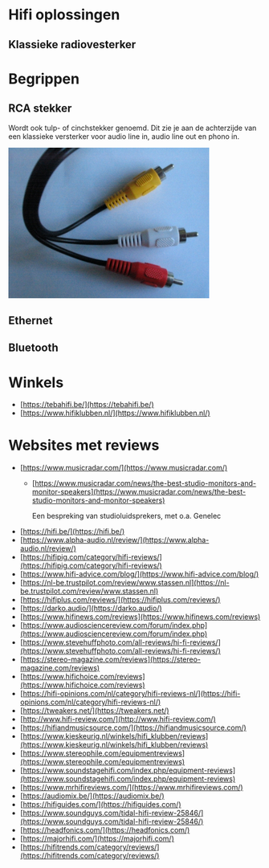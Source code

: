 # Hifi oplossingen

## Klassieke radiovesterker

# Begrippen

## RCA stekker

Wordt ook tulp- of cinchstekker genoemd.
Dit zie je aan de achterzijde van een klassieke versterker voor
audio line in, audio line out en phono in.

![pictires/Tulppluggen.jpg](pictures/Tulppluggen.jpg)

## Ethernet

## Bluetooth

 


# Winkels

* [https://tebahifi.be/](https://tebahifi.be/)
* [https://www.hifiklubben.nl/](https://www.hifiklubben.nl/)


# Websites met reviews


* [https://www.musicradar.com/](https://www.musicradar.com/)
    + [https://www.musicradar.com/news/the-best-studio-monitors-and-monitor-speakers](https://www.musicradar.com/news/the-best-studio-monitors-and-monitor-speakers)

        Een bespreking van studioluidsprekers, met o.a. Genelec
* [https://hifi.be/](https://hifi.be/)
* [https://www.alpha-audio.nl/review/](https://www.alpha-audio.nl/review/)
* [https://hifipig.com/category/hifi-reviews/](https://hifipig.com/category/hifi-reviews/)
* [https://www.hifi-advice.com/blog/](https://www.hifi-advice.com/blog/)
* [https://nl-be.trustpilot.com/review/www.stassen.nl](https://nl-be.trustpilot.com/review/www.stassen.nl)
* [https://hifiplus.com/reviews/](https://hifiplus.com/reviews/)
* [https://darko.audio/](https://darko.audio/)
* [https://www.hifinews.com/reviews](https://www.hifinews.com/reviews)
* [https://www.audiosciencereview.com/forum/index.php](https://www.audiosciencereview.com/forum/index.php)
* [https://www.stevehuffphoto.com/all-reviews/hi-fi-reviews/](https://www.stevehuffphoto.com/all-reviews/hi-fi-reviews/)
* [https://stereo-magazine.com/reviews](https://stereo-magazine.com/reviews)
* [https://www.hifichoice.com/reviews](https://www.hifichoice.com/reviews)
* [https://hifi-opinions.com/nl/category/hifi-reviews-nl/](https://hifi-opinions.com/nl/category/hifi-reviews-nl/)
* [https://tweakers.net/](https://tweakers.net/)
* [http://www.hifi-review.com/](http://www.hifi-review.com/)
* [https://hifiandmusicsource.com/](https://hifiandmusicsource.com/)
* [https://www.kieskeurig.nl/winkels/hifi_klubben/reviews](https://www.kieskeurig.nl/winkels/hifi_klubben/reviews)
* [https://www.stereophile.com/equipmentreviews](https://www.stereophile.com/equipmentreviews)
* [https://www.soundstagehifi.com/index.php/equipment-reviews](https://www.soundstagehifi.com/index.php/equipment-reviews)
* [https://www.mrhifireviews.com/](https://www.mrhifireviews.com/)
* [https://audiomix.be/](https://audiomix.be/)
* [https://hifiguides.com/](https://hifiguides.com/)
* [https://www.soundguys.com/tidal-hifi-review-25846/](https://www.soundguys.com/tidal-hifi-review-25846/)
* [https://headfonics.com/](https://headfonics.com/)
* [https://majorhifi.com/](https://majorhifi.com/)
* [https://hifitrends.com/category/reviews/](https://hifitrends.com/category/reviews/)



